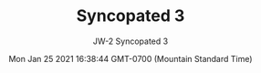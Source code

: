 ---
category: "wall_covering"
date: "Mon Jan 25 2021 16:38:44 GMT-0700 (Mountain Standard Time)"
description: "null"
designer: "Jennifer Wagner"
href: "https://www.areaenvironments.com/jennifer-wagner"
image_primary: "./img/JW_Syncopated3_Art.jpg"
image_secondary: "./img/JW_Syncopated3_Interior.jpg"
image_thumb: "./img/Jennijer+Wagner.png"
manufacturer: "Area Environments"
slug: "/manufacturers/area_environments/wall_covering/syncopated_3"
subtitle: "JW-2 Syncopated 3"
tags:
  - "area_environments"
  - "wall_covering"
title: "Syncopated 3"
---